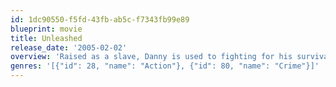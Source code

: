 ```yaml
---
id: 1dc90550-f5fd-43fb-ab5c-f7343fb99e89
blueprint: movie
title: Unleashed
release_date: '2005-02-02'
overview: 'Raised as a slave, Danny is used to fighting for his survival. In fact, his "master," Bart, thinks of him as a pet and goes as far as leashing him with a collar so they can make money in fight clubs, where Danny is the main contender. When Bart''s crew is in a car accident, Danny escapes and meets a blind, kindhearted piano tuner who takes him in and uses music to free the fighter''s long-buried heart.'
genres: '[{"id": 28, "name": "Action"}, {"id": 80, "name": "Crime"}]'
---
```

